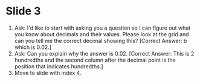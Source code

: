 # Slide 3

1. Ask: I'd like to start with asking you a question so I can figure out what you know about decimals and their values. Please look at the grid and can you tell me the correct decimal showing this? [Correct Answer: b which is 0.02.]
3. Ask: Can you explain why the answer is 0.02. [Correct Answer: This is 2 hundredths and the second column after the decimal point is the position that indicates hundredths.]
5. Move to slide with index 4.
